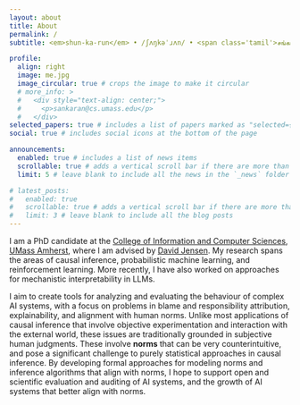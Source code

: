 ```yaml
---
layout: about
title: About
permalink: /
subtitle: <em>shun-ka-run</em> • /ʃʌŋkəˈɹʌn/ • <span class='tamil'>சங்கரன்</span>

profile:
  align: right
  image: me.jpg
  image_circular: true # crops the image to make it circular
  # more_info: >
  #   <div style="text-align: center;">
  #     <p>sankaran@cs.umass.edu</p>
  #   </div>
selected_papers: true # includes a list of papers marked as "selected={true}"
social: true # includes social icons at the bottom of the page

announcements:
  enabled: true # includes a list of news items
  scrollable: true # adds a vertical scroll bar if there are more than 3 news items
  limit: 5 # leave blank to include all the news in the `_news` folder

# latest_posts:
#   enabled: true
#   scrollable: true # adds a vertical scroll bar if there are more than 3 new posts items
#   limit: 3 # leave blank to include all the blog posts
---
```


I am a PhD candidate at the [College of Information and Computer Sciences, UMass Amherst](https://www.cics.umass.edu/), where I am advised by [David Jensen](https://people.cs.umass.edu/~jensen/). My research spans the areas of causal inference, probabilistic machine learning, and reinforcement learning. More recently, I have also worked on approaches for mechanistic interpretability in LLMs.

I aim to create tools for analyzing and evaluating the behaviour of complex AI systems, with a focus on problems in blame and responsibility attribution, explainability, and alignment with human norms. Unlike most applications of causal inference that involve objective experimentation and interaction with the external world, these issues are traditionally grounded in subjective human judgments. These involve <b>norms</b> that can be very counterintuitive, and pose a significant challenge to purely statistical approaches in causal inference. By developing formal approaches for modeling norms and inference algorithms that align with norms, I hope to support open and scientific evaluation and auditing of AI systems, and the growth of AI systems that better align with norms. 
